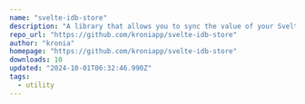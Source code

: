 ```yaml
---
name: "svelte-idb-store"
description: "A library that allows you to sync the value of your Svelte stores with IndexedDB"
repo_url: "https://github.com/kroniapp/svelte-idb-store"
author: "kronia"
homepage: "https://github.com/kroniapp/svelte-idb-store"
downloads: 10
updated: "2024-10-01T06:32:46.990Z"
tags: 
  - utility
---
```

